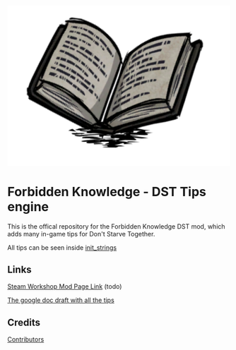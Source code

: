 ![Forbidden logo](images/logo.png)

# Forbidden Knowledge - DST Tips engine

This is the offical repository for the Forbidden Knowledge DST mod, which adds many in-game tips for Don't Starve Together.

All tips can be seen inside [init_strings](init/init_strings.lua)

## Links
[Steam Workshop Mod Page Link]( todo ) (todo)

[The google doc draft with all the tips](https://docs.google.com/document/d/1n8-PIm9kNBJLHbB4B-MR-_u4xn3xU1U2UWcFJTm27ik/edit?usp=sharing)

## Credits

[Contributors](CONTRIBUTING.md)
